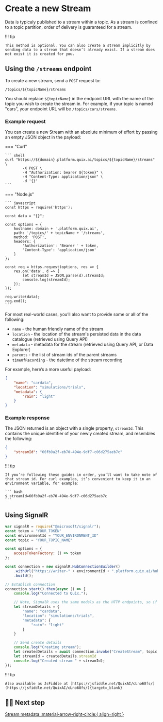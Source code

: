 # Create a new Stream

Data is typicaly published to a stream within a topic. As a stream is confined to a topic partition, order of delivery is guaranteed for a stream.

!!! tip

	This method is optional. You can also create a stream implicitly by sending data to a stream that doesn’t already exist. If a stream does not exist it is created for you.

## Using the `/streams` endpoint

To create a new stream, send a `POST` request to:

    /topics/${topicName}/streams

You should replace `${topicName}` in the endpoint URL with the name of the topic you wish to create the stream in. For example, if your topic is named "cars", your endpoint URL will be `/topics/cars/streams`.

### Example request

You can create a new Stream with an absolute minimum of effort by passing an empty JSON object in the payload:

=== "Curl"
    
    ``` shell
    curl "https://${domain}.platform.quix.ai/topics/${topicName}/streams" \
            -X POST \
            -H "Authorization: bearer ${token}" \
            -H "Content-Type: application/json" \
            -d '{}'
    ```

=== "Node.js"
    
    ``` javascript
    const https = require('https');

    const data = "{}";

    const options = {
        hostname: domain + '.platform.quix.ai',
        path: '/topics/' + topicName + '/streams',
        method: 'POST',
        headers: {
            'Authorization': 'Bearer ' + token,
            'Content-Type': 'application/json'
        }
    };

    const req = https.request(options, res => {
        res.on('data', d => {
            let streamId = JSON.parse(d).streamId;
            console.log(streamId);
        });
    });

    req.write(data);
    req.end();
    ```

For most real-world cases, you’ll also want to provide some or all of the following:

* `name` - the human friendly name of the stream
* `location` - the location of the stream's persisted data in the data catalogue (retrieved using Query API)
* `metadata` - metadata for the stream (retrieved using Query API, or Data Explorer) 
* `parents` - the list of stream ids of the parent streams
* `timeOfRecording` - the datetime of the stream recording

For example, here’s a more useful payload:

```json
{
    "name": "cardata",
    "location": "simulations/trials",
    "metadata": {
        "rain": "light"
    }
}
```

### Example response

The JSON returned is an object with a single property, `streamId`. This contains the unique identifier of your newly created stream, and resembles the following:

```json
{
    "streamId": "66fb0a2f-eb70-494e-9df7-c06d275aeb7c"
}
```

!!! tip

	If you’re following these guides in order, you’ll want to take note of that stream id. For curl examples, it’s convenient to keep it in an environment variable, for example:

	``` bash
	$ streamId=66fb0a2f-eb70-494e-9df7-c06d275aeb7c
	```

## Using SignalR

```javascript
var signalR = require("@microsoft/signalr");
const token = "YOUR_TOKEN"
const environmentId = "YOUR_ENVIRONMENT_ID"
const topic = "YOUR_TOPIC_NAME"

const options = {
    accessTokenFactory: () => token
};

const connection = new signalR.HubConnectionBuilder()
    .withUrl("https://writer-" + environmentId + ".platform.quix.ai/hub", options)
    .build();

// Establish connection
connection.start().then(async () => {
    console.log("Connected to Quix.");

    // Note, SignalR uses the same models as the HTTP endpoints, so if in doubt, check HTTP endpoint samples or Swagger for model.
    let streamDetails = {
        "name": "cardata",
        "location": "simulations/trials",
        "metadata": {
            "rain": "light"
        }
    }

    // Send create details
    console.log("Creating stream");
    let createdDetails = await connection.invoke("CreateStream", topic, streamDetails);
    let streamId = createdDetails.streamId
    console.log("Created stream " + streamId);
});
```

!!! tip

	Also available as JsFiddle at [https://jsfiddle.net/QuixAI/cLno68fs/](https://jsfiddle.net/QuixAI/cLno68fs/){target=_blank}

## 🏃‍♀️ Next step

[Stream metadata :material-arrow-right-circle:{ align=right }](stream-metadata.md)
